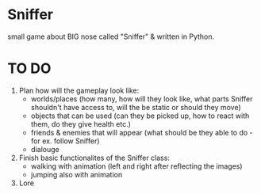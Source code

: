 # Sniffer
small game about BIG nose called "Sniffer" & written in Python. 


# TO DO
1) Plan how will the gameplay look like:
    - worlds/places (how many, how will they look like, what parts Sniffer shouldn't have access to, will the be static or should they move)
    - objects that can be used (can they be picked up, how to react with them, do they give health etc.)
    - friends & enemies that will appear (what should be they able to do - for ex. follow Sniffer)
    - dialouge
2) Finish basic functionalites of the Sniffer class:
    - walking with animation (left and right after reflecting the images)
    - jumping also with animation 
3) Lore
